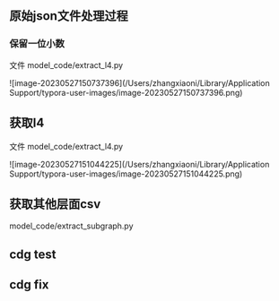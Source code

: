 ## 原始json文件处理过程

### 保留一位小数

文件 model_code/extract_l4.py

![image-20230527150737396](/Users/zhangxiaoni/Library/Application Support/typora-user-images/image-20230527150737396.png)



## 获取l4

文件 model_code/extract_l4.py

![image-20230527151044225](/Users/zhangxiaoni/Library/Application Support/typora-user-images/image-20230527151044225.png)



## 获取其他层面csv

model_code/extract_subgraph.py

## cdg test

## cdg fix
